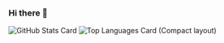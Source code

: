 ### Hi there 👋



![GitHub Stats Card](https://github-readme-stats.vercel.app/api?username=Asyunelus&count_private=true&theme=dark)
![Top Languages Card (Compact layout)](https://github-readme-stats.vercel.app/api/top-langs/?username=Asyunelus&layout=compact&count_private=true&theme=dark)

<!--
**Asyunelus/Asyunelus** is a ✨ _special_ ✨ repository because its `README.md` (this file) appears on your GitHub profile.

Here are some ideas to get you started:

- 🔭 I’m currently working on ...
- 🌱 I’m currently learning ...
- 👯 I’m looking to collaborate on ...
- 🤔 I’m looking for help with ...
- 💬 Ask me about ...
- 📫 How to reach me: ...
- 😄 Pronouns: ...
- ⚡ Fun fact: ...
-->
